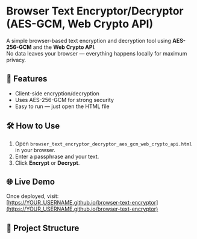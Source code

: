 # Browser Text Encryptor/Decryptor (AES-GCM, Web Crypto API)

A simple browser-based text encryption and decryption tool using **AES-256-GCM** and the **Web Crypto API**.  
No data leaves your browser — everything happens locally for maximum privacy.

## 🚀 Features
- Client-side encryption/decryption
- Uses AES-256-GCM for strong security
- Easy to run — just open the HTML file

## 🛠 How to Use
1. Open `browser_text_encryptor_decryptor_aes_gcm_web_crypto_api.html` in your browser.
2. Enter a passphrase and your text.
3. Click **Encrypt** or **Decrypt**.

## 🌐 Live Demo
Once deployed, visit:  
[https://YOUR_USERNAME.github.io/browser-text-encryptor](https://YOUR_USERNAME.github.io/browser-text-encryptor)

## 📂 Project Structure
